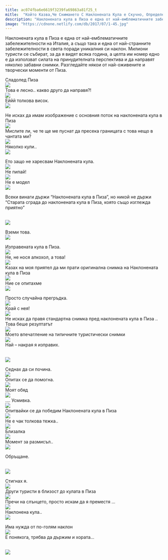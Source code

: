 ```yaml
---
title: ac074fba6e6619f3239fa69863a81f25_t
mitle:  "Който Казва,Че Снимането С Наклонената Кула е Скучно, Определено Не е Видял Тези Снимки!"
description: "Наклонената кула в Пиза е една от най-емблематичните забележителности на Италия, а също така и една от най-странните забележителности в света поради уникалния си н�"
image: "https://cdnone.netlify.com/db/2017/07/1-45.jpg"
---
```


 <p>Наклонената кула в Пиза е една от най-емблематичните забележителности на Италия, а също така и една от най-странните забележителности в света поради уникалния си наклон. Милиони туристи се събират, за да я видят всяка година, а целта им номер едно е да използват силата на принудителната перспектива и да направят няколко забавни снимки. Разгледайте някои от най-оживените и творчески моменти от Пиза.</p>      <p> Сладолед Пиза  <br/><img src="https://cdnone.netlify.com/db/2017/07/1-45.jpg"/><br/> Това е лесно.. какво друго да направя?!  <br/><img src="https://cdnone.netlify.com/db/2017/07/2-43.jpg"/><br/> Еййй толкова висок.  <br/><img src="https://cdnone.netlify.com/db/2017/07/3-43.jpg"/><br/></p> <p> Не исках да имам изображение с основния поток на наклонената кула в Пиза  <br/><img src="https://cdnone.netlify.com/db/2017/07/4-45.jpg"/><br/> Мислите ли, че те ще ме пуснат да пресека границата с това нещо в чантата ми?  <br/><img src="https://cdnone.netlify.com/db/2017/07/5-45.jpg"/><br/> Няколко кули..  <br/><img src="https://cdnone.netlify.com/db/2017/07/6-46.jpg"/><br/></p> <p> Ето защо не харесвам Наклонената кула.  <br/><img src="https://cdnone.netlify.com/db/2017/07/7-43.jpg"/><br/> Не пипай!  <br/><img src="https://cdnone.netlify.com/db/2017/07/8-44.jpg"/><br/> Не е модел  <br/><img src="https://cdnone.netlify.com/db/2017/07/9-39.jpg"/><br/></p>      <p> Всеки винаги държи “Наклонената кула в Пиза”, но никой не държи “Старата сграда до наклонената кула в Пиза, която също изглежда приятно”</p> <p> <br/><img src="https://cdnone.netlify.com/db/2017/07/10-43.jpg"/><br/></p> <p>Вземи това.  <br/><img src="https://cdnone.netlify.com/db/2017/07/11-37.jpg"/><br/></p> <p> Изправената кула в Пиза.  <br/><img src="https://cdnone.netlify.com/db/2017/07/12-37.jpg"/><br/> Не, не нося алкохол, а това!  <br/><img src="https://cdnone.netlify.com/db/2017/07/13-35.jpg"/><br/> Казах на моя приятел да ми прати оригинална снимка на Наклонената кула в Пиза  <br/><img src="https://cdnone.netlify.com/db/2017/07/14-33.jpg"/><br/> Ние се опитахме  <br/><img src="https://cdnone.netlify.com/db/2017/07/15-29.jpg"/><br/></p>      <p> Просто случайна прегръдка.  <br/><img src="https://cdnone.netlify.com/db/2017/07/6-47.jpg"/><br/> Край с нея!  <br/><img src="https://cdnone.netlify.com/db/2017/07/17-21.jpg"/><br/> Не исках да правя стандартна снимка пред наклонената кула в Пиза .. Това беше резултатът  <br/><img src="https://cdnone.netlify.com/db/2017/07/18-20.jpg"/><br/> Моето впечатление на типичните туристически снимки  <br/><img src="https://cdnone.netlify.com/db/2017/07/19-16.jpg"/><br/> Най – накрая я изправих.</p> <p> <br/><img src="https://cdnone.netlify.com/db/2017/07/20-16.jpg"/><br/></p> <p>Седнах да си почина.  <br/><img src="https://cdnone.netlify.com/db/2017/07/21-12.jpg"/><br/> Опитах се да помогна.  <br/><img src="https://cdnone.netlify.com/db/2017/07/22-9.jpg"/><br/> Моят обяд  <br/><img src="https://cdnone.netlify.com/db/2017/07/23-7.jpg"/><br/> …. Усмивка.  <br/><img src="https://cdnone.netlify.com/db/2017/07/24-7.jpg"/><br/> Опитвайки се да победим Наклонената кула в Пиза  <br/><img src="https://cdnone.netlify.com/db/2017/07/25-7.jpg"/><br/> Не е чак толкова тежка..  <br/><img src="https://cdnone.netlify.com/db/2017/07/26-4.jpg"/><br/> Близалка  <br/><img src="https://cdnone.netlify.com/db/2017/07/27-3.jpg"/><br/> Момент за размисъл..  <br/><img src="https://cdnone.netlify.com/db/2017/07/28-2.jpg"/><br/></p> <p>Обръщане.</p> <p> <br/><img src="https://cdnone.netlify.com/db/2017/07/30-2.jpg"/><br/></p> <p>Стигнах я.  <br/><img src="https://cdnone.netlify.com/db/2017/07/31-2.jpg"/><br/> Други туристи в близост до кулата в Пиза  <br/><img src="https://cdnone.netlify.com/db/2017/07/32-2.jpg"/><br/> Пречи на слънцето, просто искам да я преместя …  <br/><img src="https://cdnone.netlify.com/db/2017/07/33-1.jpg"/><br/> Наклонена кула..  <br/><img src="https://cdnone.netlify.com/db/2017/07/34-1.jpg"/><br/></p>      <p> Има нужда от по-голям наклон  <br/><img src="https://cdnone.netlify.com/db/2017/07/35-1.jpg"/><br/> Е понякога, трябва да държим и хората…</p> <p> <br/><img src="https://cdnone.netlify.com/db/2017/07/36-1.jpg"/><br/></p>       